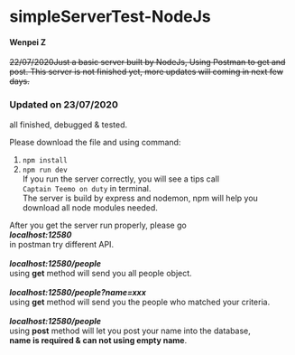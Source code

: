 # simpleServerTest-NodeJs

#### Wenpei Z

~~22/07/2020Just a basic server built by NodeJs, Using Postman to get and post.
This server is not finished yet, more updates will coming in next few days.~~

### Updated on 23/07/2020
  all finished, debugged & tested.

Please download the file and using command:
  1. ```npm install```
  2. ```npm run dev```<br>
If you run the server correctly, you will see a tips call <br>`Captain Teemo on duty` in terminal. <br>
The server is build by express and nodemon, npm will help you download all node modules needed.

After you get the server run properly, please go <br>***localhost:12580*** <br>in postman try different API.<br><br>
***localhost:12580/people*** <br>using **get** method will send you all people object.<br><br>
***localhost:12580/people?name=xxx*** <br>using **get** method will send you the people who matched your criteria.<br><br>
***localhost:12580/people*** <br>using **post** method will let you post your name into the database, <br>**name is required & can not using empty name**.
